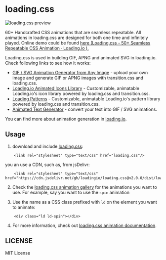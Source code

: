 # loading.css

![loading.css preview](https://github.com/loadingio/loading.css/blob/master/preview.gif?raw=true)

60+ Handcrafted CSS animations that are seamless repeatable. All animations in loading.css are designed for both one time and infinitely played. Online demo could be found [here (Loading.css - 50+ Seamless Repeatable CSS Animation · Loading.io ).](https://loading.io/animation/)

Loading.css is used in building GIF, APNG and animated SVG in loading.io. Check following links to see how it works:

 * [GIF / SVG Animation Generator from Any Image](https://loading.io/animation/icon/) - upload your own image and generate GIF or APNG images with transition.css and loading.css.
 * [Loading.io Animated Icons Library](https://loading.io/icon/) - Customizable, animatable Loading.io's icon library powered by loading.css and transition.css.
 * [Loading Patterns](https://loading.io/pattern/) - Customizable, animatable Loading.io's pattern library powered by loading.css and transition.css.
 * [Animated Text Generator](https://loading.io/animation/text/) - convert your text into GIF / SVG animations.

You can find more about animation generation in [loading.io](https://loading.io/).


## Usage

1. download and include [loading.css](https://raw.githubusercontent.com/loadingio/loading.css/v2.0.0/dist/loading.min.css):

```
    <link rel="stylesheet" type="text/css" href="loading.css"/>
```

you an use a CDN, such as, from jsDelivr:

```
    <link rel="stylesheet" type="text/css" href="https://cdn.jsdelivr.net/gh/loadingio/loading.css@v2.0.0/dist/loading.min.css"/>
```



2. Check the [loading.css animation gallery](https://loading.io/animation/) for the animations you want to use. For example, say you want to use the `spin` animation 

3. Use the name as a CSS class prefixed with `ld` on the element you want to animate:

```
    <div class="ld ld-spin"></div>
```

4. For more information, check out [loading.css animation documentation](https://loading.io/animation/).


## LICENSE

MIT License
